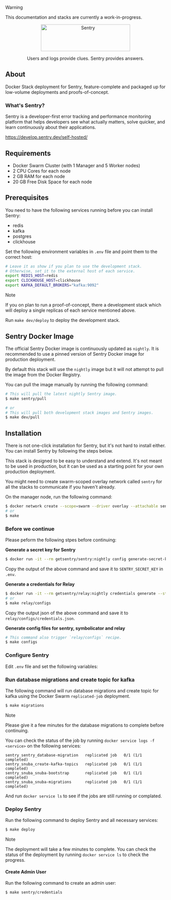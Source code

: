 > [!WARNING]
> This documentation and stacks are currently a work-in-progress.

<p align="center">
  <p align="center">
    <a href="https://sentry.io/?utm_source=github&utm_medium=logo" target="_blank">
      <img src="https://sentry-brand.storage.googleapis.com/sentry-wordmark-dark-280x84.png" alt="Sentry" width="280" height="84">
    </a>
  </p>
  <p align="center">
    Users and logs provide clues. Sentry provides answers.
  </p>
</p>

## About
Docker Stack deployment for Sentry, feature-complete and packaged up for low-volume deployments and proofs-of-concept.

### What's Sentry?

Sentry is a developer-first error tracking and performance monitoring platform that helps developers see what actually matters, solve quicker, and learn continuously about their applications.

https://develop.sentry.dev/self-hosted/

## Requirements

- Docker Swarm Cluster (with 1 Manager and 5 Worker nodes)
- 2 CPU Cores for each node
- 2 GB RAM for each node
- 20 GB Free Disk Space for each node

## Prerequisites

You need to have the following services running before you can install Sentry:
- redis
- kafka
- postgres
- clickhouse

Set the following environment variables in `.env` file and point them to the correct host:

```sh
# Leave it as show if you plan to use the development stack.
# Otherwise, set it to the external host of each service.
export REDIS_HOST=redis
export CLICKHOUSE_HOST=clickhouse
export KAFKA_DEFAULT_BROKERS="kafka:9092"
```

> [!NOTE]
> If you on plan to run a proof-of-concept, there a development stack which will deploy a single replicas of each service mentioned above.
>
> Run `make dev/deploy` to deploy the development stack.

## Sentry Docker Image

The official Sentry Docker image is continuously updated as `nightly`. It is recommended to use a pinned version of Sentry Docker image for production deployment.

By default this stack will use the `nightly` image but it will not attempt to pull the image from the Docker Registry.

You can pull the image manually by running the following command:

```sh
# This will pull the latest nightly Sentry image.
$ make sentry/pull

# or
# This will pull both development stack images and Sentry images.
$ make dev/pull
```

## Installation

There is not one-click installation for Sentry, but it's not hard to install either. You can install Sentry by following the steps below.

This stack is designed to be easy to understand and extend. It's not meant to be used in production, but it can be used as a starting point for your own production deployment.

You might need to create swarm-scoped overlay network called `sentry` for all the stacks to communicate if you haven't already.

On the manager node, run the following command:

```sh
$ docker network create --scope=swarm --driver overlay --attachable sentry
# or
$ make
```

### Before we continue

Please peform the following stpes before continuing:

**Generate a secret key for Sentry**

```sh
$ docker run -it --rm getsentry/sentry:nightly config generate-secret-key
```

Copy the output of the above command and save it to `SENTRY_SECRET_KEY` in `.env`.

**Generate a credentials for Relay**

```sh
$ docker run -it --rm getsentry/relay:nightly credentials generate --stdout
# or
$ make relay/configs
```

Copy the output json of the above command and save it to `relay/configs/credentials.json`.

**Generate config files for sentry, symbolicator and relay**

```sh
# This command also trigger `relay/configs` recipe.
$ make configs
```

### Configure Sentry

Edit `.env` file and set the following variables:


### Run database migrations and create topic for kafka

The following command will run database migrations and create topic for kafka using the Docker Swarm `replicated-job` deployment.

```sh
$ make migrations
```

> [!NOTE]
> Please give it a few minutes for the database migrations to complete before continuing.
>
> You can check the status of the job by running `docker service logs -f <service>` on the following services:
> ```
> sentry_sentry_database-migration   replicated job   0/1 (1/1 completed)
> sentry_snuba_create-kafka-topics   replicated job   0/1 (1/1 completed)
> sentry_snuba_snuba-bootstrap       replicated job   0/1 (1/1 completed)
> sentry_snuba_snuba-migrations      replicated job   0/1 (1/1 completed)
> ```
>
> And run `docker service ls` to see if the jobs are still running or complated.


### Deploy Sentry

Run the following command to deploy Sentry and all necessary services:

```sh
$ make deploy
```

> [!NOTE]
> The deployment will take a few minutes to complete. You can check the status of the deployment by running `docker service ls` to check the progress.

#### Create Admin User

Run the following command to create an admin user:

```sh
$ make sentry/credentials
```
